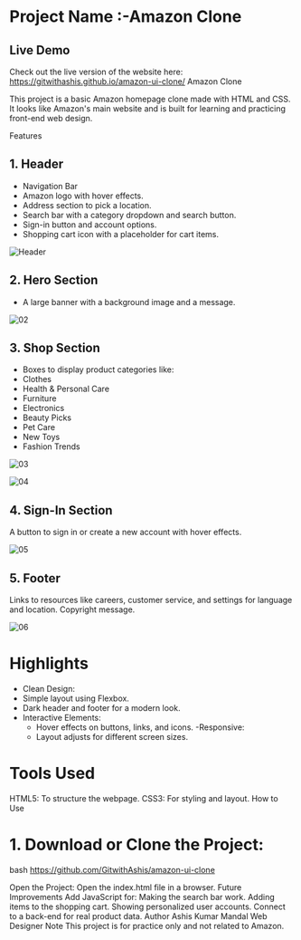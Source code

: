 # Project Name :-Amazon Clone 

## Live Demo

Check out the live version of the website here: https://gitwithashis.github.io/amazon-ui-clone/
Amazon Clone

This project is a basic Amazon homepage clone  made with HTML and CSS. It looks like Amazon's main website and is built for learning and practicing front-end web design.

Features

## 1. Header
  - Navigation Bar
  - Amazon logo with hover effects.
  - Address section to pick a location.
  - Search bar with a category dropdown and search button.
  - Sign-in button and account options.
  - Shopping cart icon with a placeholder for cart items.

![Header](https://github.com/user-attachments/assets/26b41273-0f60-4e00-950a-a45136602fae)

## 2. Hero Section
- A large banner with a background image and a message.

![02](https://github.com/user-attachments/assets/8af3acb4-15a5-4b25-a5d7-71c02fb905c5)

## 3. Shop Section
  - Boxes to display product categories like:
  - Clothes
  - Health & Personal Care
  - Furniture
  - Electronics
  - Beauty Picks
  - Pet Care
  - New Toys
  - Fashion Trends

![03](https://github.com/user-attachments/assets/630bf496-095a-4df6-b6ae-862f0394c1c0)

![04](https://github.com/user-attachments/assets/30f67f74-7a1d-49cd-a19b-6923329974f6)

## 4. Sign-In Section
A button to sign in or create a new account with hover effects.

![05](https://github.com/user-attachments/assets/4c01a80f-42c9-4336-917b-b0797a9ec882)

## 5. Footer
Links to resources like careers, customer service, and settings for language and location.
 Copyright message.

![06](https://github.com/user-attachments/assets/73540833-b08d-4330-bd28-f28a5443bc36)

# Highlights

  - Clean Design:
  - Simple layout using Flexbox.
  - Dark header and footer for a modern look.
- Interactive Elements:
  - Hover effects on buttons, links, and icons.
 -Responsive:
  - Layout adjusts for different screen sizes.

#  Tools Used

HTML5: To structure the webpage.
CSS3: For styling and layout.
How to Use

# 1. Download or Clone the Project:
   bash
   https://github.com/GitwithAshis/amazon-ui-clone

Open the Project: Open the index.html file in a browser.
Future Improvements
Add JavaScript for:
Making the search bar work.
Adding items to the shopping cart.
Showing personalized user accounts.
Connect to a back-end for real product data.
Author
Ashis Kumar Mandal
 Web Designer
Note
This project is for practice only and not related to Amazon.
